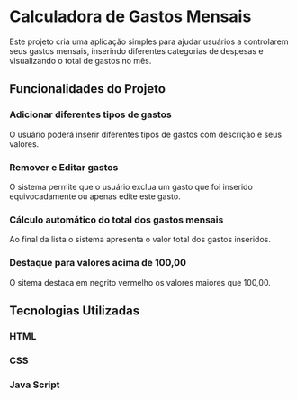 # Calculadora de Gastos Mensais
Este projeto cria uma aplicação simples para ajudar usuários a controlarem seus gastos mensais, inserindo diferentes categorias de despesas e visualizando o total de gastos no mês.

## Funcionalidades do Projeto 

### Adicionar diferentes tipos de gastos
O usuário poderá inserir diferentes tipos de gastos com descrição e seus valores.
### Remover e Editar gastos
O sistema permite que o usuário exclua um gasto que foi inserido equivocadamente ou apenas edite este gasto.
### Cálculo automático do total dos gastos mensais
Ao final da lista o sistema apresenta o valor total dos gastos inseridos.
### Destaque para valores acima de 100,00
O sitema destaca em negrito vermelho os valores maiores que 100,00.



## Tecnologias Utilizadas
### HTML
### CSS
### Java Script
